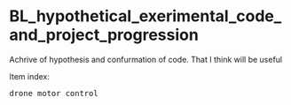 # BL_hypothetical_exerimental_code_and_project_progression

<!format area html>
<style>
 .tab4 
   {
      tab-size : 4;
   }
 </style>

<p>
Achrive of hypothesis and confurmation of code. 
That I think will be useful

Item index:

 <pre class = "tab4" >drone motor control </pre>

</p>


